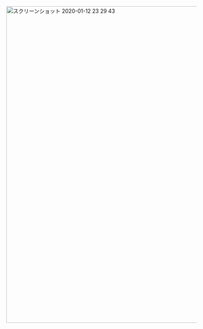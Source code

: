 <img width="836" alt="スクリーンショット 2020-01-12 23 29 43" src="https://user-images.githubusercontent.com/57832553/72220383-79506d00-3593-11ea-8705-149993d817bd.png">
